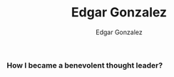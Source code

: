 ﻿---
title: Edgar Gonzalez
preview: From zero to hero
isDraft: true
author: Edgar Gonzalez
slug: edgar-gonzalez
---

### How I became a benevolent thought leader?
